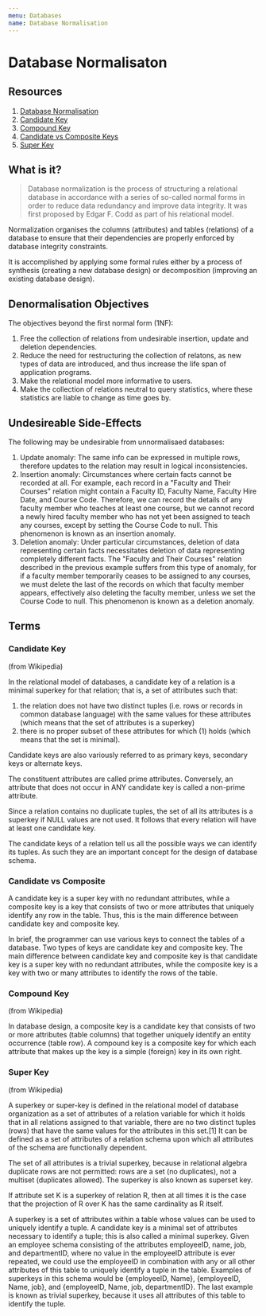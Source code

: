 ```yaml
---
menu: Databases
name: Database Normalisation
---
```


# Database Normalisaton

## Resources

1. [Database Normalisation](https://en.wikipedia.org/wiki/Database_normalization)
2. [Candidate Key](https://en.wikipedia.org/wiki/Candidate_key)
3. [Compound Key](https://en.wikipedia.org/wiki/Compound_key)
4. [Candidate vs Composite Keys](https://pediaa.com/what-is-the-difference-between-candidate-key-and-composite-key/)
5. [Super Key](https://en.wikipedia.org/wiki/Superkey)

## What is it?

> Database normalization is the process of structuring a relational database in accordance with a series of so-called normal forms in order to reduce data redundancy and improve data integrity. It was first proposed by Edgar F. Codd as part of his relational model.

Normalization organises the columns (attributes) and tables (relations) of a database to ensure that their dependencies are properly enforced by database integrity constraints.

It is accomplished by applying some formal rules either by a process of synthesis (creating a new database design) or decomposition (improving an existing database design).

## Denormalisation Objectives

The objectives beyond the first normal form (1NF):

1. Free the collection of relations from undesirable insertion, update and deletion dependencies.
2. Reduce the need for restructuring the collection of relatons, as new types of data are introduced, and thus increase the life span of application programs.
3. Make the relational model more informative to users.
4. Make the collection of relations neutral to query statistics, where these statistics are liable to change as time goes by.

## Undesireable Side-Effects

The following may be undesirable from unnormalisaed databases:

1. Update anomaly: The same info can be expressed in multiple rows, therefore updates to the relation may result in logical inconsistencies.
2. Insertion anomaly: Circumstances where certain facts cannot be recorded at all. For example, each record in a "Faculty and Their Courses" relation might contain a Faculty ID, Faculty Name, Faculty Hire Date, and Course Code. Therefore, we can record the details of any faculty member who teaches at least one course, but we cannot record a newly hired faculty member who has not yet been assigned to teach any courses, except by setting the Course Code to null. This phenomenon is known as an insertion anomaly.
3. Deletion anomaly: Under particular circumstances, deletion of data representing certain facts necessitates deletion of data representing completely different facts. The "Faculty and Their Courses" relation described in the previous example suffers from this type of anomaly, for if a faculty member temporarily ceases to be assigned to any courses, we must delete the last of the records on which that faculty member appears, effectively also deleting the faculty member, unless we set the Course Code to null. This phenomenon is known as a deletion anomaly.

## Terms

### Candidate Key

(from Wikipedia)

In the relational model of databases, a candidate key of a relation is a minimal superkey for that relation; that is, a set of attributes such that:

1. the relation does not have two distinct tuples (i.e. rows or records in common database language) with the same values for these attributes (which means that the set of attributes is a superkey)
2. there is no proper subset of these attributes for which (1) holds (which means that the set is minimal).

Candidate keys are also variously referred to as primary keys, secondary keys or alternate keys.

The constituent attributes are called prime attributes. Conversely, an attribute that does not occur in ANY candidate key is called a non-prime attribute.

Since a relation contains no duplicate tuples, the set of all its attributes is a superkey if NULL values are not used. It follows that every relation will have at least one candidate key.

The candidate keys of a relation tell us all the possible ways we can identify its tuples. As such they are an important concept for the design of database schema.

### Candidate vs Composite

A candidate key is a super key with no redundant attributes, while a composite key is a key that consists of two or more attributes that uniquely identify any row in the table. Thus, this is the main difference between candidate key and composite key.

In brief, the programmer can use various keys to connect the tables of a database. Two types of keys are candidate key and composite key. The main difference between candidate key and composite key is that candidate key is a super key with no redundant attributes, while the composite key is a key with two or many attributes to identify the rows of the table.

### Compound Key

(from Wikipedia)

In database design, a composite key is a candidate key that consists of two or more attributes (table columns) that together uniquely identify an entity occurrence (table row). A compound key is a composite key for which each attribute that makes up the key is a simple (foreign) key in its own right.

### Super Key

(from Wikipedia)

A superkey or super-key is defined in the relational model of database organization as a set of attributes of a relation variable for which it holds that in all relations assigned to that variable, there are no two distinct tuples (rows) that have the same values for the attributes in this set.[1] It can be defined as a set of attributes of a relation schema upon which all attributes of the schema are functionally dependent.

The set of all attributes is a trivial superkey, because in relational algebra duplicate rows are not permitted: rows are a set (no duplicates), not a multiset (duplicates allowed). The superkey is also known as superset key.

If attribute set K is a superkey of relation R, then at all times it is the case that the projection of R over K has the same cardinality as R itself.

A superkey is a set of attributes within a table whose values can be used to uniquely identify a tuple. A candidate key is a minimal set of attributes necessary to identify a tuple; this is also called a minimal superkey. Given an employee schema consisting of the attributes employeeID, name, job, and departmentID, where no value in the employeeID attribute is ever repeated, we could use the employeeID in combination with any or all other attributes of this table to uniquely identify a tuple in the table. Examples of superkeys in this schema would be {employeeID, Name}, {employeeID, Name, job}, and {employeeID, Name, job, departmentID}. The last example is known as trivial superkey, because it uses all attributes of this table to identify the tuple.
